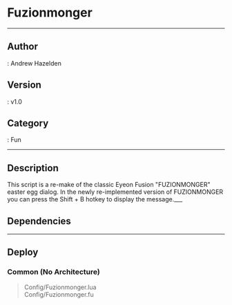 # Fuzionmonger
___

## Author
 : Andrew Hazelden

## Version
 : v1.0

## Category
 : Fun
___

## Description
This script is a re-make of the classic Eyeon Fusion "FUZIONMONGER" easter egg dialog. In the newly re-implemented version of FUZIONMONGER you can press the Shift + B hotkey to display the message.___

## Dependencies


___

## Deploy

### Common (No Architecture)

> Config/Fuzionmonger.lua  
> Config/Fuzionmonger.fu  
